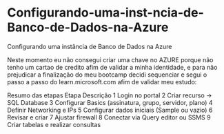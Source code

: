 # Configurando-uma-inst-ncia-de-Banco-de-Dados-na-Azure
Configurando uma instância de Banco de Dados na Azure

Neste momento eu não consegui criar uma chave no AZURE porque não tenho um cartao de credito afim de validar a minha identidade, e para não prejudicar a finalização do meu bootcamp decidi sequenciar e segui o passo a passo do learn.microsoft.com afim de validar meu estudo:

 Resumo das etapas
Etapa	  Descrição
1	      Login no portal
2	      Criar recurso → SQL Database
3	      Configurar Basics (assinatura, grupo, servidor, plano)
4	      Definir Networking e IPs
5	      Configurar dados iniciais (Sample ou vazio)
6	      Revisar e criar
7	      Ajustar firewall
8	      Conectar via Query editor ou SSMS
9	      Criar tabelas e realizar consultas
